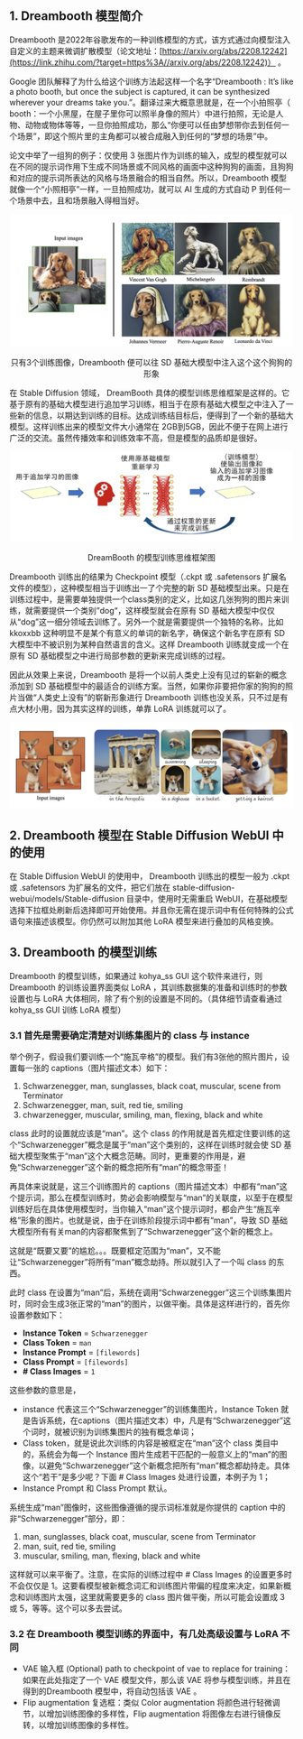## 1. Dreambooth 模型简介

Dreambooth 是2022年谷歌发布的一种训练模型的方式，该方式通过向模型注入自定义的主题来微调扩散模型（论文地址：[https://arxiv.org/abs/2208.12242](https://link.zhihu.com/?target=https%3A//arxiv.org/abs/2208.12242)） 。

Google 团队解释了为什么给这个训练方法起这样一个名字“Dreambooth : It’s like a photo booth, but once the subject is captured, it can be synthesized wherever your dreams take you.”。翻译过来大概意思就是，在一个小拍照亭（ booth：一个小黑屋，在屋子里你可以照半身像的照片）中进行拍照，无论是人物、动物或物体等等，一旦你拍照成功，那么“你便可以任由梦想带你去到任何一个场景”，即这个照片里的主角都可以被合成融入到任何的“梦想的场景”中。

论文中举了一组狗的例子：仅使用 3 张图片作为训练的输入，成型的模型就可以在不同的提示词作用下生成不同场景或不同风格的画面中这种狗狗的画面，且狗狗和对应的提示词所表达的风格与场景融合的相当自然。所以，Dreambooth 模型就像一个“小照相亭”一样，一旦拍照成功，就可以 AI 生成的方式自动 P 到任何一个场景中去，且和场景融入得相当好。

![image-20240219163340228](.asserts/image-20240219163340228.png)

<center>只有3个训练图像，Dreambooth 便可以往 SD 基础大模型中注入这个这个狗狗的形象</center>

在 Stable Diffusion 领域， DreamBooth 具体的模型训练思维框架是这样的。它基于原有的基础大模型进行追加学习训练，相当于在原有基础大模型之中注入了一些新的信息，以期达到训练的目标。达成训练结目标后，便得到了一个新的基础大模型。这样训练出来的模型文件大小通常在 2GB到5GB，因此不便于在网上进行广泛的交流。虽然传播效率和训练效率不高，但是模型的品质却是很好。

![image-20240219163406105](.asserts/image-20240219163406105.png)

<center>DreamBooth 的模型训练思维框架图</center>

Dreambooth 训练出的结果为 Checkpoint 模型（.ckpt 或 .safetensors 扩展名文件的模型），这种模型相当于训练出一了个完整的新 SD 基础模型出来。只是在训练过程中，是需要单独提供一个class类别的定义，比如这几张狗狗的图片来训练，就需要提供一个类别”dog“，这样模型就会在原有 SD 基础大模型中仅仅从“dog”这一细分领域去训练了。另外一个就是需要提供一个独特的名称，比如 kkoxxbb 这种明显不是某个有意义的单词的新名字，确保这个新名字在原有 SD 大模型中不被识别为某种自然语言的含义。这样 Dreambooth 训练就变成一个在原有 SD 基础模型之中进行局部参数的更新来完成训练的过程。

因此从效果上来说，Dreambooth 是将一个以前人类史上没有见过的崭新的概念添加到 SD 基础模型中的最适合的训练方案。当然，如果你非要把你家的狗狗的照片当做“人类史上没有”的崭新形象进行 Dreambooth 训练也没关系，只不过是有点大材小用，因为其实这样的训练，单靠 LoRA 训练就可以了。

![image-20240219163529907](.asserts/image-20240219163529907.png)



## 2. Dreambooth 模型在 Stable Diffusion WebUI 中的使用

在 Stable Diffusion WebUI 的使用中， Dreambooth 训练出的模型一般为 .ckpt 或 .safetensors 为扩展名的文件，把它们放在 stable-diffusion-webui/models/Stable-diffusion 目录中，使用时无需重启 WebUI，在基础模型选择下拉框处刷新后选择即可开始使用。并且你无需在提示词中有任何特殊的公式语句来描述该模型。你仍然可以附加其他 LoRA 模型来进行叠加的风格变换。

## 3. Dreambooth 的模型训练

Dreambooth 的模型训练，如果通过 kohya_ss GUI 这个软件来进行，则 Dreambooth 的训练设置界面类似 LoRA ，其训练数据集的准备和训练时的参数设置也与 LoRA 大体相同，除了有个别的设置是不同的。（具体细节请查看通过 kohya_ss GUI 训练 LoRA 模型）

### 3.1 首先是需要确定清楚对训练集图片的 class 与 instance

举个例子，假设我们要训练一个“施瓦辛格”的模型。我们有3张他的照片图片，设置每一张的 captions（图片描述文本）如下：

1. Schwarzenegger, man, sunglasses, black coat, muscular, scene from Terminator
2. Schwarzenegger, man, suit, red tie, smiling
3. chwarzenegger, muscular, smiling, man, flexing, black and white

class 此时的设置就应该是“man”。这个 class 的作用就是首先框定住要训练的这个“Schwarzenegger”概念是属于“man”这个类别的，这样在训练时就会使 SD 基础大模型聚焦于“man”这个大概念范畴。同时，更重要的作用是，避免“Schwarzenegger”这个新的概念把所有“man”的概念带歪！

再具体来说就是，这三个训练图片的 captions（图片描述文本）中都有“man”这个提示词，那么在模型训练时，势必会影响模型与“man”的关联度，以至于在模型训练好后在具体使用模型时，当你输入“man”这个提示词时，都会产生“施瓦辛格”形象的图片。也就是说，由于在训练阶段提示词中都有“man”，导致 SD 基础大模型所有有关man的内容都聚焦到了“Schwarzenegger”这个新的概念上。

这就是“既要又要”的尴尬。。。既要框定范围为“man”，又不能让“Schwarzenegger”将所有“man”概念劫持。所以就引入了一个叫 class 的东西。

此时 class 在设置为“man”后，系统在调用“Schwarzenegger”这三个训练集图片时，同时会生成3张正常的“man”的图片，以做平衡。具体是这样进行的，首先你设置参数如下：

- **Instance Token** = `Schwarzenegger`
- **Class Token** = `man`
- **Instance Prompt** = `[filewords]`
- **Class Prompt** = `[filewords]`
- **# Class Images** = `1`

这些参数的意思是，

- instance 代表这三个“Schwarzenegger”的训练集图片，Instance Token 就是告诉系统，在captions（图片描述文本）中，凡是有“Schwarzenegger”这个词时，就被识别为训练集图片的独有概念单词；
- Class token，就是说此次训练的内容是被框定在“man”这个 class 类目中的，系统会为每一个 Instance 图片生成若干匹配的一般意义上的“man”的图像，以避免“Schwarzenegger”这个新概念把所有“man”概念都劫持走。具体这个“若干”是多少呢？下面 # Class Images 处进行设置，本例子为 1；
- Instance Prompt 和 Class Prompt 默认。

系统生成“man”图像时，这些图像遵循的提示词标准就是你提供的 caption 中的非“Schwarzenegger”部分，即：

1. man, sunglasses, black coat, muscular, scene from Terminator
2. man, suit, red tie, smiling
3. muscular, smiling, man, flexing, black and white

这样就可以来平衡了。注意，在实际的训练过程中 # Class Images 的设置更多时不会仅仅是 1。这要看模型被新概念词汇和训练图片带偏的程度来决定，如果新概念和训练图片太强，这里就需要更多的 class 图片做平衡，所以可能会设置成 3 或 5，等等。这个可以多去尝试。

### 3.2 在 Dreambooth 模型训练的界面中，有几处高级设置与 LoRA 不同

- VAE 输入框 (Optional) path to checkpoint of vae to replace for training：如果在此处指定了一个 VAE 模型文件，那么该 VAE 将参与模型训练，并且在得到的Dreambooth 模型中，将自动包括该 VAE 。
- Flip augmentation 复选框：类似 Color augmentation 将颜色进行轻微调节，以增加训练图像的多样性，Flip augmentation 将图像左右进行镜像反转，以增加训练图像的多样性。



